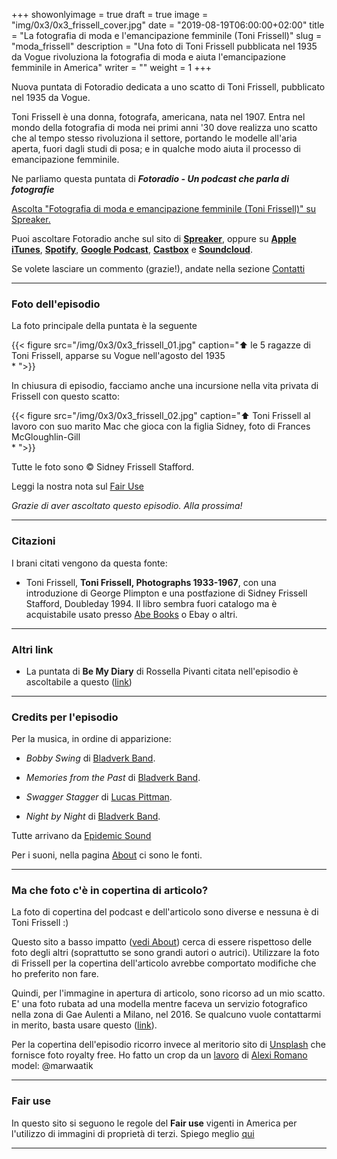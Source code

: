 +++
showonlyimage = true
draft = true
image = "img/0x3/0x3_frissell_cover.jpg"
date = "2019-08-19T06:00:00+02:00"
title = "La fotografia di moda e l'emancipazione femminile (Toni Frissell)"
slug = "moda_frissell"
description = "Una foto di Toni Frissell pubblicata nel 1935 da Vogue rivoluziona la fotografia di moda e aiuta l'emancipazione femminile in America"
writer = ""
weight = 1
+++

Nuova puntata di Fotoradio dedicata a uno scatto di Toni Frissell, pubblicato nel 1935 da Vogue.
<!--more-->

Toni Frissell è una donna, fotografa, americana, nata nel  1907. Entra nel mondo della fotografia di moda nei primi anni '30 dove realizza uno scatto che al tempo stesso rivoluziona il settore, portando le modelle all'aria aperta, fuori dagli studi di posa; e in qualche modo aiuta il processo di emancipazione femminile.

Ne parliamo questa puntata di **_Fotoradio - Un podcast che parla di fotografie_**

<a class="spreaker-player" href="https://www.spreaker.com/episode/18848102" data-resource="episode_id=18848102" data-width="100%" data-height="200px" data-theme="light" data-playlist="false" data-playlist-continuous="false" data-autoplay="false" data-live-autoplay="false" data-chapters-image="true" data-episode-image-position="right" data-hide-logo="false" data-hide-likes="false" data-hide-comments="false" data-hide-sharing="false" data-hide-download="true">Ascolta "Fotografia di moda e emancipazione femminile (Toni Frissell)" su Spreaker.</a>

Puoi ascoltare Fotoradio anche sul sito di <a href="https://www.spreaker.com/show/fotoradio-un-podcast-sulle-fotografie">**Spreaker**</a>, oppure su <a target="blank" href="https://podcasts.apple.com/it/podcast/fotoradio-un-podcast-sulle-fotografie/id1473090985">**Apple iTunes**</a>, <a target="blank" href="https://open.spotify.com/show/3dzBBFOJD2gaz2pRdhlzYh">**Spotify**</a>, <a target="blank" href="https://www.google.com/podcasts?feed=aHR0cHM6Ly93d3cuc3ByZWFrZXIuY29tL3Nob3cvMzYwNzI4OS9lcGlzb2Rlcy9mZWVk">**Google Podcast**</a>, <a target="blank" href="https://castbox.fm/channel/Fotoradio-un-podcast-sulle-fotografie-id2203635?country=it">**Castbox**</a> e <a target="blank" href="https://soundcloud.com/user-153455998">**Soundcloud**</a>.

Se volete lasciare un commento (grazie!), andate nella sezione <a href="/contact/">Contatti</a>

- - -

### Foto dell'episodio

La foto principale della puntata è la seguente

{{< figure src="/img/0x3/0x3_frissell_01.jpg" caption="⬆︎ le 5 ragazze di Toni Frissell, apparse su Vogue nell'agosto del 1935<br>* ">}}

In chiusura di episodio, facciamo anche una incursione nella vita privata di Frissell con questo scatto:

{{< figure src="/img/0x3/0x3_frissell_02.jpg" caption="⬆︎ Toni Frissell al lavoro con suo marito Mac che gioca con la figlia Sidney, foto di Frances McGloughlin-Gill<br>* ">}}

Tutte le foto sono © Sidney Frissell Stafford.

Leggi la nostra nota sul <a target="blank" href="/static_page/fair_use/">Fair Use</a>

_Grazie di aver ascoltato questo episodio. Alla prossima!_

<!--

- - -

### Bonus Tracks

Ted Forbes è uno dei fotografi più interessanti e prolifici a fare video su youtube. Qualche tempo fa, dedicò una puntata del suo show, **The art of photography**, proprio a W. Eugene Smith. Ted non parla solo del reportage da Pittsburgh ma dell'intero lavoro di Smith.

{{< yt 5bIudVlWo4U >}}

Un certo Andrew Levitas sta dirigendo un film su Eugene Smith. Si chiamerà **Minimata** e ci sarà **Johnny Depp** a interpretare Smith. Il film, che uscirà nel 2020 in America, è ispirato alla storia vera che ha coinvolto Smith in Giappone, quando scattò una sua celebre foto: _Tomoko Uemura in Her Bath_ (1971). Lo scatto voleva dimostrare gli effetti dell'inquinamento di mercurio.<br>
Se Fotoradio continuerà dopo la stagione zero, non mancherà un episodio dedicato a questa meraviglioso fotografia, fra le più simili alla _Pietà_ di Michelangelo.
-->

- - -

### Citazioni

I brani citati vengono da questa fonte:

- Toni Frissell, **Toni Frissell, Photographs 1933-1967**, con una introduzione di George Plimpton e una postfazione di Sidney Frissell Stafford, Doubleday 1994. Il libro sembra fuori catalogo ma è acquistabile usato presso <a target="blank" href="https://www.abebooks.co.uk/book-search/title/toni-frissell-photographs-1933-1967/">Abe Books</a> o Ebay o altri.


<!--

- - -
### Errata corrige

-->


- - -

### Altri link

- La puntata di **Be My Diary** di Rossella Pivanti citata nell'episodio è ascoltabile a questo (<a target="blank" href="https://www.spreaker.com/user/bemydiary/bmd-s02e10-finito">link</a>)



- - -

### Credits per l'episodio

Per la musica, in ordine di apparizione:

- _Bobby Swing_ di <a href="https://www.epidemicsound.com/search/?term=Bladverk%20Band" target ="blank">Bladverk Band</a>.

- _Memories from the Past_ di <a href="https://www.epidemicsound.com/search/?term=Bladverk%20Band" target ="blank">Bladverk Band</a>.

- _Swagger Stagger_ di <a href="https://www.epidemicsound.com/search/?term=Lucas%20Pittman" target ="blank">Lucas Pittman</a>.

- _Night by Night_ di <a href="https://www.epidemicsound.com/search/?term=Bladverk%20Band" target ="blank">Bladverk Band</a>.

Tutte arrivano da <a href="https://www.epidemicsound.com/">Epidemic Sound</a>

Per i suoni, nella pagina <a href="/about/">About</a> ci sono le fonti.

- - -

### Ma che foto c'è in copertina di articolo?

La foto di copertina del podcast e dell'articolo sono diverse e nessuna è di Toni Frissell :)

Questo sito a basso impatto (<a href="/about/">vedi About</a>) cerca di essere rispettoso delle foto degli altri (soprattutto se sono grandi autori o autrici). Utilizzare la foto di Frissell per la copertina dell'articolo avrebbe comportato modifiche che ho preferito non fare.

Quindi,
per l'immagine in apertura di articolo, sono ricorso ad un mio scatto. E' una foto rubata ad una modella mentre faceva un servizio fotografico nella zona di Gae Aulenti a Milano, nel 2016. Se qualcuno vuole contattarmi in merito, basta usare questo (<a href="/contact/">link</a>).

Per la copertina dell'episodio ricorro invece al meritorio sito di <a target="blank" href="https://unsplash.com">Unsplash</a> che fornisce foto royalty free.
Ho fatto un crop da un <a target="blank" href="https://unsplash.com/photos/CCx6Fz_CmOI">lavoro</a> di <a target="blank" href="https://unsplash.com/@worldsbetweenlines">Alexi Romano</a>  model: @marwaatik

- - -

### Fair use

In questo sito si seguono le regole del **Fair use** vigenti in America per l'utilizzo di immagini di proprietà di terzi. Spiego meglio <a href="/static_page/fair_use/">qui</a>

- - -
